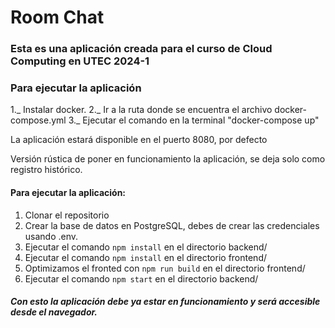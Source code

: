 # Room Chat
### Esta es una aplicación creada para el curso de Cloud Computing en UTEC 2024-1
### Para ejecutar la aplicación

1._ Instalar docker.
2._ Ir a la ruta donde se encuentra el archivo docker-compose.yml
3._ Ejecutar el comando en la terminal "docker-compose up"

La aplicación estará disponible en el puerto 8080, por defecto

Versión rústica de poner en funcionamiento la aplicación, se deja solo como registro histórico.
#### Para ejecutar la aplicación: 



1. Clonar el repositorio
2. Crear la base de datos en PostgreSQL, debes de crear las credenciales usando .env. 
2. Ejecutar el comando `npm install` en el directorio backend/
3. Ejecutar el comando `npm install` en el directorio frontend/
4. Optimizamos el fronted con  `npm run build` en el directorio frontend/
5. Ejecutar el comando `npm start` en el directorio backend/

##### Con esto la aplicación debe ya estar en funcionamiento y será accesible desde el navegador. 
